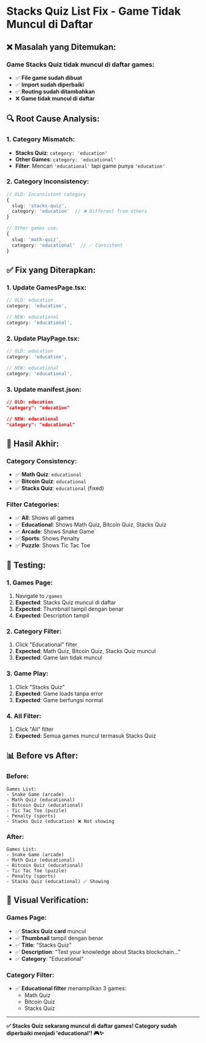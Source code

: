 # Stacks Quiz List Fix - Game Tidak Muncul di Daftar

## ❌ **Masalah yang Ditemukan:**

### **Game Stacks Quiz tidak muncul di daftar games:**
- ✅ **File game sudah dibuat**
- ✅ **Import sudah diperbaiki**
- ✅ **Routing sudah ditambahkan**
- ❌ **Game tidak muncul di daftar**

## 🔍 **Root Cause Analysis:**

### **1. Category Mismatch:**
- **Stacks Quiz**: `category: 'education'`
- **Other Games**: `category: 'educational'`
- **Filter**: Mencari `'educational'` tapi game punya `'education'`

### **2. Category Inconsistency:**
```typescript
// OLD: Inconsistent category
{
  slug: 'stacks-quiz',
  category: 'education'  // ❌ Different from others
}

// Other games use:
{
  slug: 'math-quiz',
  category: 'educational'  // ✅ Consistent
}
```

## ✅ **Fix yang Diterapkan:**

### **1. Update GamesPage.tsx:**
```typescript
// OLD: education
category: 'education',

// NEW: educational
category: 'educational',
```

### **2. Update PlayPage.tsx:**
```typescript
// OLD: education
category: 'education',

// NEW: educational
category: 'educational',
```

### **3. Update manifest.json:**
```json
// OLD: education
"category": "education"

// NEW: educational
"category": "educational"
```

## 🎯 **Hasil Akhir:**

### **Category Consistency:**
- ✅ **Math Quiz**: `educational`
- ✅ **Bitcoin Quiz**: `educational`
- ✅ **Stacks Quiz**: `educational` (fixed)

### **Filter Categories:**
- ✅ **All**: Shows all games
- ✅ **Educational**: Shows Math Quiz, Bitcoin Quiz, Stacks Quiz
- ✅ **Arcade**: Shows Snake Game
- ✅ **Sports**: Shows Penalty
- ✅ **Puzzle**: Shows Tic Tac Toe

## 🧪 **Testing:**

### **1. Games Page:**
1. Navigate to `/games`
2. **Expected**: Stacks Quiz muncul di daftar
3. **Expected**: Thumbnail tampil dengan benar
4. **Expected**: Description tampil

### **2. Category Filter:**
1. Click "Educational" filter
2. **Expected**: Math Quiz, Bitcoin Quiz, Stacks Quiz muncul
3. **Expected**: Game lain tidak muncul

### **3. Game Play:**
1. Click "Stacks Quiz"
2. **Expected**: Game loads tanpa error
3. **Expected**: Game berfungsi normal

### **4. All Filter:**
1. Click "All" filter
2. **Expected**: Semua games muncul termasuk Stacks Quiz

## 📊 **Before vs After:**

### **Before:**
```
Games List:
- Snake Game (arcade)
- Math Quiz (educational)
- Bitcoin Quiz (educational)
- Tic Tac Toe (puzzle)
- Penalty (sports)
- Stacks Quiz (education) ❌ Not showing
```

### **After:**
```
Games List:
- Snake Game (arcade)
- Math Quiz (educational)
- Bitcoin Quiz (educational)
- Tic Tac Toe (puzzle)
- Penalty (sports)
- Stacks Quiz (educational) ✅ Showing
```

## 🎨 **Visual Verification:**

### **Games Page:**
- ✅ **Stacks Quiz card** muncul
- ✅ **Thumbnail** tampil dengan benar
- ✅ **Title**: "Stacks Quiz"
- ✅ **Description**: "Test your knowledge about Stacks blockchain..."
- ✅ **Category**: "Educational"

### **Category Filter:**
- ✅ **Educational filter** menampilkan 3 games:
  - Math Quiz
  - Bitcoin Quiz
  - Stacks Quiz

---

**✅ Stacks Quiz sekarang muncul di daftar games! Category sudah diperbaiki menjadi 'educational'! 🎮✨**

